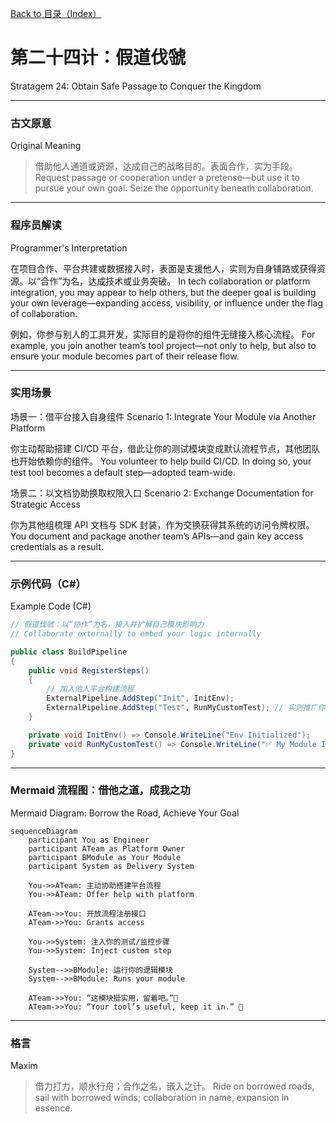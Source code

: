 [Back to 目录（Index）](https://github.com/uwspstar/The-36-Stratagems-for-Programmers/blob/main/Index.md)

# 第二十四计：假道伐虢

Stratagem 24: Obtain Safe Passage to Conquer the Kingdom

---

### 古文原意

Original Meaning

> 借助他人通道或资源，达成自己的战略目的。表面合作，实为手段。
> Request passage or cooperation under a pretense—but use it to pursue your own goal. Seize the opportunity beneath collaboration.

---

### 程序员解读

Programmer's Interpretation

在项目合作、平台共建或数据接入时，表面是支援他人，实则为自身铺路或获得资源。以“合作”为名，达成技术或业务突破。
In tech collaboration or platform integration, you may appear to help others, but the deeper goal is building your own leverage—expanding access, visibility, or influence under the flag of collaboration.

例如，你参与别人的工具开发，实际目的是将你的组件无缝接入核心流程。
For example, you join another team’s tool project—not only to help, but also to ensure your module becomes part of their release flow.

---

### 实用场景

场景一：借平台接入自身组件
Scenario 1: Integrate Your Module via Another Platform

你主动帮助搭建 CI/CD 平台，借此让你的测试模块变成默认流程节点，其他团队也开始依赖你的组件。
You volunteer to help build CI/CD. In doing so, your test tool becomes a default step—adopted team-wide.

场景二：以文档协助换取权限入口
Scenario 2: Exchange Documentation for Strategic Access

你为其他组梳理 API 文档与 SDK 封装，作为交换获得其系统的访问令牌权限。
You document and package another team’s APIs—and gain key access credentials as a result.

---

### 示例代码（C#）

Example Code (C#)

```csharp
// 假道伐虢：以“协作”为名，接入并扩展自己模块影响力
// Collaborate externally to embed your logic internally

public class BuildPipeline
{
    public void RegisterSteps()
    {
        // 加入他人平台构建流程
        ExternalPipeline.AddStep("Init", InitEnv);
        ExternalPipeline.AddStep("Test", RunMyCustomTest); // 实则推广你的模块
    }

    private void InitEnv() => Console.WriteLine("Env Initialized");
    private void RunMyCustomTest() => Console.WriteLine("✅ My Module Integrated");
}
```

---

### Mermaid 流程图：借他之道，成我之功

Mermaid Diagram: Borrow the Road, Achieve Your Goal

```mermaid
sequenceDiagram
    participant You as Engineer
    participant ATeam as Platform Owner
    participant BModule as Your Module
    participant System as Delivery System

    You->>ATeam: 主动协助搭建平台流程  
    You->>ATeam: Offer help with platform

    ATeam->>You: 开放流程注册接口  
    ATeam->>You: Grants access

    You->>System: 注入你的测试/监控步骤  
    You->>System: Inject custom step

    System-->>BModule: 运行你的逻辑模块  
    System-->>BModule: Runs your module

    ATeam->>You: “这模块挺实用，留着吧。”👏  
    ATeam->>You: “Your tool’s useful, keep it in.” 👏
```

---

### 格言

Maxim

> 借力打力，顺水行舟；合作之名，嵌入之计。
> Ride on borrowed roads, sail with borrowed winds; collaboration in name, expansion in essence.
